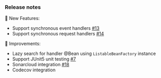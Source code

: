 ### Release notes

:rocket: New Features:
+ Support synchronous event handlers [#13](https://github.com/josephrodriguez/mediator-spring-boot-starter/issues/13)
+ Support synchronous request handlers [#14](https://github.com/josephrodriguez/mediator-spring-boot-starter/issues/14)

:star2: Improvements: 
+ Lazy search for handler @Bean using `ListableBeanFactory` instance
+ Support JUnit5 unit testing [#7](https://github.com/josephrodriguez/mediator-spring-boot-starter/issues/7)
+ Sonarcloud integration [#18](https://github.com/josephrodriguez/mediator-spring-boot-starter/issues/18)
+ Codecov integration
